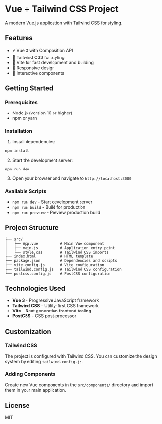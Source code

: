 # Vue + Tailwind CSS Project

A modern Vue.js application with Tailwind CSS for styling.

## Features

- ⚡ Vue 3 with Composition API
- 🎨 Tailwind CSS for styling
- 🚀 Vite for fast development and building
- 📱 Responsive design
- 🎯 Interactive components

## Getting Started

### Prerequisites

- Node.js (version 16 or higher)
- npm or yarn

### Installation

1. Install dependencies:

```bash
npm install
```

2. Start the development server:

```bash
npm run dev
```

3. Open your browser and navigate to `http://localhost:3000`

### Available Scripts

- `npm run dev` - Start development server
- `npm run build` - Build for production
- `npm run preview` - Preview production build

## Project Structure

```
├── src/
│   ├── App.vue          # Main Vue component
│   ├── main.js          # Application entry point
│   └── style.css        # Tailwind CSS imports
├── index.html           # HTML template
├── package.json         # Dependencies and scripts
├── vite.config.js       # Vite configuration
├── tailwind.config.js   # Tailwind CSS configuration
└── postcss.config.js    # PostCSS configuration
```

## Technologies Used

- **Vue 3** - Progressive JavaScript framework
- **Tailwind CSS** - Utility-first CSS framework
- **Vite** - Next generation frontend tooling
- **PostCSS** - CSS post-processor

## Customization

### Tailwind CSS

The project is configured with Tailwind CSS. You can customize the design system by editing `tailwind.config.js`.

### Adding Components

Create new Vue components in the `src/components/` directory and import them in your main application.

## License

MIT
